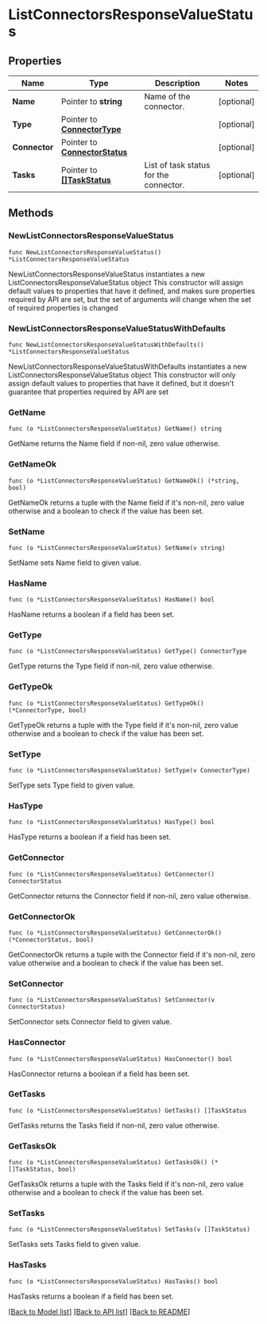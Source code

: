 # ListConnectorsResponseValueStatus

## Properties

Name | Type | Description | Notes
------------ | ------------- | ------------- | -------------
**Name** | Pointer to **string** | Name of the connector. | [optional] 
**Type** | Pointer to [**ConnectorType**](ConnectorType.md) |  | [optional] 
**Connector** | Pointer to [**ConnectorStatus**](ConnectorStatus.md) |  | [optional] 
**Tasks** | Pointer to [**[]TaskStatus**](TaskStatus.md) | List of task status for the connector. | [optional] 

## Methods

### NewListConnectorsResponseValueStatus

`func NewListConnectorsResponseValueStatus() *ListConnectorsResponseValueStatus`

NewListConnectorsResponseValueStatus instantiates a new ListConnectorsResponseValueStatus object
This constructor will assign default values to properties that have it defined,
and makes sure properties required by API are set, but the set of arguments
will change when the set of required properties is changed

### NewListConnectorsResponseValueStatusWithDefaults

`func NewListConnectorsResponseValueStatusWithDefaults() *ListConnectorsResponseValueStatus`

NewListConnectorsResponseValueStatusWithDefaults instantiates a new ListConnectorsResponseValueStatus object
This constructor will only assign default values to properties that have it defined,
but it doesn't guarantee that properties required by API are set

### GetName

`func (o *ListConnectorsResponseValueStatus) GetName() string`

GetName returns the Name field if non-nil, zero value otherwise.

### GetNameOk

`func (o *ListConnectorsResponseValueStatus) GetNameOk() (*string, bool)`

GetNameOk returns a tuple with the Name field if it's non-nil, zero value otherwise
and a boolean to check if the value has been set.

### SetName

`func (o *ListConnectorsResponseValueStatus) SetName(v string)`

SetName sets Name field to given value.

### HasName

`func (o *ListConnectorsResponseValueStatus) HasName() bool`

HasName returns a boolean if a field has been set.

### GetType

`func (o *ListConnectorsResponseValueStatus) GetType() ConnectorType`

GetType returns the Type field if non-nil, zero value otherwise.

### GetTypeOk

`func (o *ListConnectorsResponseValueStatus) GetTypeOk() (*ConnectorType, bool)`

GetTypeOk returns a tuple with the Type field if it's non-nil, zero value otherwise
and a boolean to check if the value has been set.

### SetType

`func (o *ListConnectorsResponseValueStatus) SetType(v ConnectorType)`

SetType sets Type field to given value.

### HasType

`func (o *ListConnectorsResponseValueStatus) HasType() bool`

HasType returns a boolean if a field has been set.

### GetConnector

`func (o *ListConnectorsResponseValueStatus) GetConnector() ConnectorStatus`

GetConnector returns the Connector field if non-nil, zero value otherwise.

### GetConnectorOk

`func (o *ListConnectorsResponseValueStatus) GetConnectorOk() (*ConnectorStatus, bool)`

GetConnectorOk returns a tuple with the Connector field if it's non-nil, zero value otherwise
and a boolean to check if the value has been set.

### SetConnector

`func (o *ListConnectorsResponseValueStatus) SetConnector(v ConnectorStatus)`

SetConnector sets Connector field to given value.

### HasConnector

`func (o *ListConnectorsResponseValueStatus) HasConnector() bool`

HasConnector returns a boolean if a field has been set.

### GetTasks

`func (o *ListConnectorsResponseValueStatus) GetTasks() []TaskStatus`

GetTasks returns the Tasks field if non-nil, zero value otherwise.

### GetTasksOk

`func (o *ListConnectorsResponseValueStatus) GetTasksOk() (*[]TaskStatus, bool)`

GetTasksOk returns a tuple with the Tasks field if it's non-nil, zero value otherwise
and a boolean to check if the value has been set.

### SetTasks

`func (o *ListConnectorsResponseValueStatus) SetTasks(v []TaskStatus)`

SetTasks sets Tasks field to given value.

### HasTasks

`func (o *ListConnectorsResponseValueStatus) HasTasks() bool`

HasTasks returns a boolean if a field has been set.


[[Back to Model list]](../README.md#documentation-for-models) [[Back to API list]](../README.md#documentation-for-api-endpoints) [[Back to README]](../README.md)


